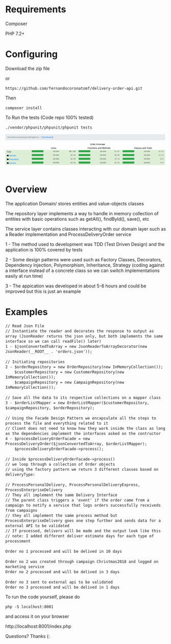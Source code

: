 # Requirements

Composer

PHP 7.2+

# Configuring

Download the zip file

or

```
https://github.com/fernandocoronatomf/delivery-order-api.git
```

Then

```
composer install
```

To Run the tests (Code repo 100% tested)

```
./vendor/phpunit/phpunit/phpunit tests
```

![Alt text](test-coverage.png?raw=true "Title")

# Overview

The application Domain/ stores entities and value-objects classes


The repository layer implements a way to handle in memory collection of entities with basic operations such as getAll(), findById(), save(), etc


The service layer contains classes interacting with our domain layer such as a Reader implementation and ProcessDeliveryOrder service


1 - The method used to development was TDD (Test Driven Design) and the application is 100% covered by tests

2 - Some design patterns were used such as Factory Classes, Decorators, Dependency Injection, Polymorphism, Inheritance, Strategy (coding against a interface instead of a concrete class so we can switch implementations easily at run time)

3 - The appication was developed in about 5-6 hours and could be improved but this is just an example

# Examples

```
// Read Json File
// Instantiate the reader and decorates the response to output as array (JsonReader returns the json only, but both implements the same interface so we can call readFile() later)
1 - $jsonConvertedToArray = new JsonReaderToArrayDecorator(new JsonReader(__ROOT__ . 'orders.json'));

// Initiating repositories
2 - $orderRepository = new OrderRepository(new InMemoryCollection());
    $customerRepository = new CustomerRepository(new InMemoryCollection());
    $campaignRepository = new CampaignRepository(new InMemoryCollection());

// Save all the data to its respective collections on a mapper class
3 - $orderListMapper = new OrderListMapper($customerRepository, $campaignRepository, $orderRepository);

// Using the Facade Design Pattern we encapsulate all the steps to process the file and everything related to it
// Client does not need to know how they work inside the class as long as the dependencies implement the interfaces asked on the contructor
4 - $processDeliveryOrderFacade = new ProcessDeliveryOrder($jsonConvertedToArray, $orderListMapper);
    $processDeliveryOrderFacade->process();
    
// Inside $processDeliveryOrderFacade->process()
// we loop through a collection of Order objects
// using the factory pattern we return 3 different classes based on deliveryType:

// ProcessPersonalDelivery, ProcessPersonalDeliveryExpress, ProcessEnterpriseDelivery
// They all implement the same Delivery Interface
// The parent class triggers a 'event' if the order came from a campaign to notify a service that logs orders successfully receiveds from campaigns
// they all implement the same process method but ProcessEnterpriseDelivery goes one step further and sends data for a external API to be validated
// If processed, delivers will be made and the output look like this
// note: I added different deliver estimate days for each type of processment

Order no 1 processed and will be delived in 10 days 

Order no 2 was created through campaign Christmas2018 and logged on marketing service 
Order no 2 processed and will be delived in 3 days 

Order no 3 sent to external api to be validated 
Order no 3 processed and will be delived in 1 days 
```

To run the code yourself, please do 
```
php -S localhost:8001
```

and access it on your browser


http://localhost:8001/index.php

Questions?
Thanks (: